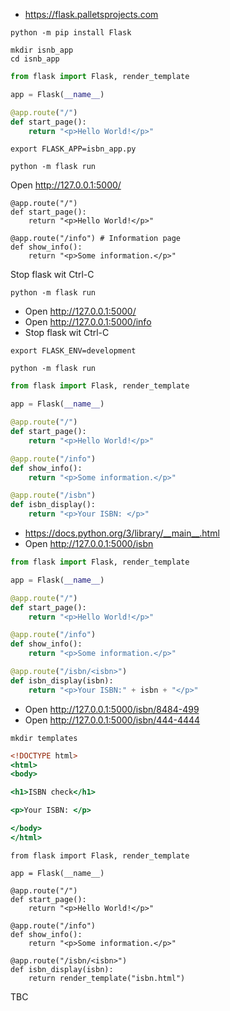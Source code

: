 

- https://flask.palletsprojects.com


```shell
python -m pip install Flask
```

```shell
mkdir isnb_app
cd isnb_app
```

```isnb_app.py
from flask import Flask, render_template

app = Flask(__name__)

@app.route("/")
def start_page():
    return "<p>Hello World!</p>"
```

```shell
export FLASK_APP=isbn_app.py
```


```shell
python -m flask run
```

Open http://127.0.0.1:5000/


```
@app.route("/")
def start_page():
    return "<p>Hello World!</p>"

@app.route("/info") # Information page
def show_info():
    return "<p>Some information.</p>"
```

Stop flask wit Ctrl-C

```shell
python -m flask run
```

- Open http://127.0.0.1:5000/
- Open http://127.0.0.1:5000/info
- Stop flask wit Ctrl-C

```shell
export FLASK_ENV=development
```

```shell
python -m flask run
```

```isnb_app.py
from flask import Flask, render_template

app = Flask(__name__)

@app.route("/")
def start_page():
    return "<p>Hello World!</p>"

@app.route("/info")
def show_info():
    return "<p>Some information.</p>"

@app.route("/isbn")
def isbn_display():
    return "<p>Your ISBN: </p>"
```

- https://docs.python.org/3/library/__main__.html
- Open http://127.0.0.1:5000/isbn

```isnb_app.py
from flask import Flask, render_template

app = Flask(__name__)

@app.route("/")
def start_page():
    return "<p>Hello World!</p>"

@app.route("/info")
def show_info():
    return "<p>Some information.</p>"

@app.route("/isbn/<isbn>")
def isbn_display(isbn):
    return "<p>Your ISBN:" + isbn + "</p>"
```

- Open http://127.0.0.1:5000/isbn/8484-499
- Open http://127.0.0.1:5000/isbn/444-4444

```shell
mkdir templates
```

```templates/isbn.html
<!DOCTYPE html>
<html>
<body>

<h1>ISBN check</h1>

<p>Your ISBN: </p>

</body>
</html> 
```

```
from flask import Flask, render_template

app = Flask(__name__)

@app.route("/")
def start_page():
    return "<p>Hello World!</p>"

@app.route("/info")
def show_info():
    return "<p>Some information.</p>"

@app.route("/isbn/<isbn>")
def isbn_display(isbn):
    return render_template("isbn.html")
```

TBC
